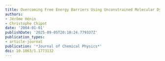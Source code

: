 ```yaml
---
title: Overcoming Free Energy Barriers Using Unconstrained Molecular Dynamics Simulations
authors:
- Jérôme Hénin
- Christophe Chipot
date: '2004-01-01'
publishDate: '2025-09-05T20:10:24.779337Z'
publication_types:
- article-journal
publication: '*Journal of Chemical Physics*'
doi: 10.1063/1.1773132
---
```

